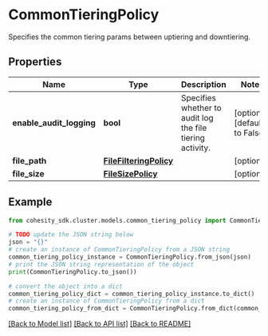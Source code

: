 # CommonTieringPolicy

Specifies the common tiering params between uptiering and downtiering.

## Properties

Name | Type | Description | Notes
------------ | ------------- | ------------- | -------------
**enable_audit_logging** | **bool** | Specifies whether to audit log the file tiering activity. | [optional] [default to False]
**file_path** | [**FileFilteringPolicy**](FileFilteringPolicy.md) |  | [optional] 
**file_size** | [**FileSizePolicy**](FileSizePolicy.md) |  | [optional] 

## Example

```python
from cohesity_sdk.cluster.models.common_tiering_policy import CommonTieringPolicy

# TODO update the JSON string below
json = "{}"
# create an instance of CommonTieringPolicy from a JSON string
common_tiering_policy_instance = CommonTieringPolicy.from_json(json)
# print the JSON string representation of the object
print(CommonTieringPolicy.to_json())

# convert the object into a dict
common_tiering_policy_dict = common_tiering_policy_instance.to_dict()
# create an instance of CommonTieringPolicy from a dict
common_tiering_policy_from_dict = CommonTieringPolicy.from_dict(common_tiering_policy_dict)
```
[[Back to Model list]](../README.md#documentation-for-models) [[Back to API list]](../README.md#documentation-for-api-endpoints) [[Back to README]](../README.md)


